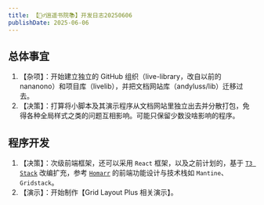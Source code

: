 ```yaml
---
title: 【🧚‍♂️逍遥书院📚】开发日志20250606
publishDate: 2025-06-06
---
```


## 总体事宜

1. 【杂项】：开始建立独立的 GitHub 组织（live-library，改自以前的nananono）和项目库（livelib），并把文档网站库（andyluss/lib）迁移过去。
2. 【决策】：打算将小脚本及其演示程序从文档网站里独立出去并分散打包，免得各种全局样式之类的问题互相影响。可能只保留少数没啥影响的程序。

## 程序开发

1. 【决策】：次级前端框架，还可以采用 `React` 框架，以及之前计划的，基于 [`T3 Stack`](https://create.t3.gg) 改编扩充，参考 [`Homarr`](https://homarr.dev) 的前端功能设计与技术栈如 `Mantine`、`Gridstack`。
2. 【演示】：开始制作【Grid Layout Plus 相关演示】。

